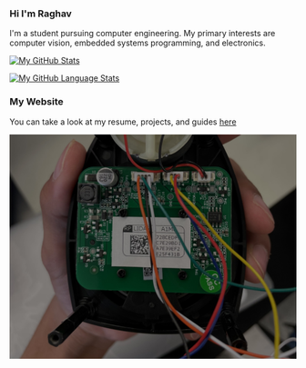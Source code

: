 ### Hi I'm Raghav

<!--
**MythicalCow/MythicalCow** is a ✨ _special_ ✨ repository because its `README.md` (this file) appears on your GitHub profile.

Here are some ideas to get you started:

- 🔭 I’m currently working on ...
- 🌱 I’m currently learning ...
- 👯 I’m looking to collaborate on ...
- 🤔 I’m looking for help with ...
- 💬 Ask me about ...
- 📫 How to reach me: ...
- 😄 Pronouns: ...
- ⚡ Fun fact: ...
-->

I'm a student pursuing computer engineering. My primary interests are computer vision, embedded systems programming, and electronics.

[![My GitHub Stats](https://github-readme-stats.vercel.app/api/?username=MythicalCow&count_private=true&theme=tokyonight&showicons=true)]()

[![My GitHub Language Stats](https://github-readme-stats.vercel.app/api/top-langs/?username=MythicalCow&langs_count=5&theme=tokyonight)]()


### My Website

You can take a look at my resume, projects, and guides [here](https://mythicalcow.github.io/)

![image](lidar.jpg)
